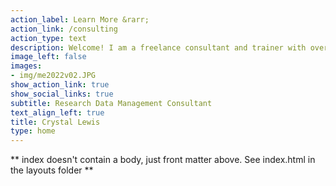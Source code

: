 ```yaml
---
action_label: Learn More &rarr;
action_link: /consulting
action_type: text
description: Welcome! I am a freelance consultant and trainer with over 10 years of experience as a data manager in the field of education research. I am also the author of the book [Data Management in Large-Scale Education Research](https://www.routledge.com/Data-Management-in-Large-Scale-Education-Research/Lewis/p/book/9781032622798), which provides a holistic overview of how to manage research data throughout a project life cycle. If you are a researcher in the field of education, I can help you learn how to implement data management practices that will allow you to focus more on using your data to make positive changes in the field, and less time wrangling your data into a usable format. If you are tired of running research projects that result in unorganized or unusable data, I would love to work with you!
image_left: false 
images:
- img/me2022v02.JPG
show_action_link: true
show_social_links: true
subtitle: Research Data Management Consultant
text_align_left: true
title: Crystal Lewis
type: home
---
```


** index doesn't contain a body, just front matter above.
See index.html in the layouts folder **
